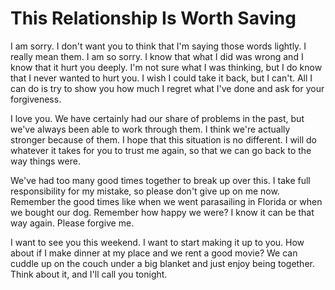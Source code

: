 # This Relationship Is Worth Saving #

I am sorry. I don't want you to think that I'm saying those words lightly. I really mean them. I am so sorry. I know that what I did was wrong and I know that it hurt you deeply. I'm not sure what I was thinking, but I do know that I never wanted to hurt you. I wish I could take it back, but I can't. All I can do is try to show you how much I regret what I've done and ask for your forgiveness.

I love you. We have certainly had our share of problems in the past, but we've always been able to work through them. I think we're actually stronger because of them. I hope that this situation is no different. I will do whatever it takes for you to trust me again, so that we can go back to the way things were.

We've had too many good times together to break up over this. I take full responsibility for my mistake, so please don't give up on me now. Remember the good times like when we went parasailing in Florida or when we bought our dog. Remember how happy we were? I know it can be that way again. Please forgive me.

I want to see you this weekend. I want to start making it up to you. How about if I make dinner at my place and we rent a good movie? We can cuddle up on the couch under a big blanket and just enjoy being together. Think about it, and I'll call you tonight.
